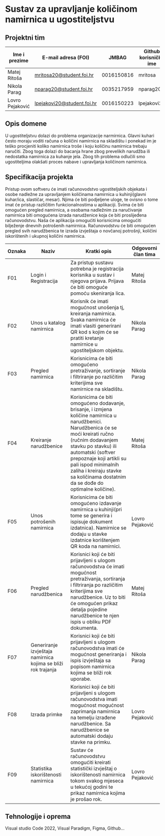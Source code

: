 # Sustav za upravljanje količinom namirnica u ugostiteljstvu


## Projektni tim

Ime i prezime | E-mail adresa (FOI) | JMBAG | Github korisničko ime
------------  | ------------------- | ----- | ---------------------
Matej Ritoša | mritosa20@student.foi.hr | 0016150816 | mritosa
Nikola Parag | nparag20@student.foi.hr | 0035217959 | nparag20
Lovro Pejaković | lpejakovi20@student.foi.hr | 0016150223 | lpejakovi20

## Opis domene
U ugostiteljstvu dolazi do problema organizacije narmirnica. Glavni kuhari često moraju voditi računa o količini namirnica na skladištu i ponekad im je teško procjeniti koliko namirnica troše i koju količinu namirnica trebaju naručiti. Zbog toga dolazi do bacanja hrane zbog prevelikih narudžba ili nedostatka namirnica za kuhanje jela. Zbog tih problema odlučili smo ugostiteljima olakšati proces nabave i upravljanja količinom namirnica.
## Specifikacija projekta


Pristup ovom softveru će imati računovodstvo ugostiteljskih objekata i osobe nadležne za upravljanjem količinama namirnica u kuhinji(glavni kuhar/ica, slastičar, mesar). Njima će biti podjeljene uloge,  te ovisno o tome imat će pristup različitim funkcionalnostima u aplikaciji. Svima će biti omogućen pregled namirnica, a osobama nadležnim za naručivanje namirnica biti omogućena izrada narudženice koja će biti proslijeđena računovodstvu. Naša će aplikacija omogućiti korisnicima omogućiti bilježenje dnevnih potrošenih namirnica. Računovodstvu će biti omogućen pregled svih narudžbenica te izrada izvještaja o novčanoj potrošnji, količini iskorištenih i ukupnoj količini namirnica.

Oznaka | Naziv | Kratki opis | Odgovorni član tima
------ | ----- | ----------- | -------------------
F01 | Login i Registracija | Za pristup sustavu potrebna je registracija korisnika u sustav i njegova prijava. Prijava će biti omoguće pomoću skeniranja lica. | Matej Ritoša
F02 | Unos u katalog namirnica | Korisnik će imati mogućnost unošenja tj, kreiranja namirnica. Svaka namirnica će imati vlasiti generirani QR kod s kojim će se pratiti kretanje namirnice u ugostiteljskom objektu. | Nikola Parag
F03 | Pregled namirnica | Korisnicima će biti omogućeno pretraživanje, sortiranje i filtriranje po različitim kriterijima sve namirnice na skladištu. | Nikola Parag
F04 | Kreiranje narudžbenice | Korisnicima će biti omogućeno dodavanje, brisanje, i izmjena količine namirnica u narudžbenici. Narudžbenica će se moći kreirati ručno (ručnim dodavanjem stavku po stavku) ili automatski (softver prepoznaje koji artikli su pali ispod minimalnih zaliha i kreiraju stavke sa količinama dostatnim da se dođe do optimalne količine). | Matej Ritoša
F05 | Unos potrošenih namirnica | Korisnicima će biti omogućeno izdavanje namirnica u kuhinji(pri tome se generira i ispisuje dokument izdatnica). Namirnice se dodaju u stavke izdatnice korištenjem QR koda na namirnici.  | Lovro Pejaković
F06 | Pregled narudžbenica | Korisnici koji će biti prijavljeni s ulogom računovodstva će imati mogućnost pretraživanja, sortiranja i filtriranja po različitim kriterijima sve narudžbenice. Uz to biti će omogućen prikaz detalja pojedine narudžbenice te njen ispis u obliku PDF dokumenta. | Matej Ritoša
F07 | Generiranje izvještaja namirnica kojima se bliži rok trajanja | Korisnici koji će biti prijavljeni s ulogom računovodstva  imati će mogućnost generiranja i ispis izvještaja sa popisom namirnica kojima se bliži rok uporabe. | Nikola Parag
F08 | Izrada primke | Korisnici koji će biti prijavljeni s ulogom računovodstva imati mogućnost mogućnost zaprimanja namirnica na temelju izrađene narudžbenice. Sa narudžbenice se automatski dodaju stavke na primku. | Lovro Pejaković
F09 | Statistika iskorištenosti namirnica  | Sustav će računovodstvu omogućiti kreirati statistički izvještaj o iskorištenosti namirnica tokom svakog mjeseca u tekućoj godini te prikaz namirnica kojima je prošao rok. | Lovro Pejaković

## Tehnologije i oprema
Visual studio Code 2022, Visual Paradigm, Figma, Github...
